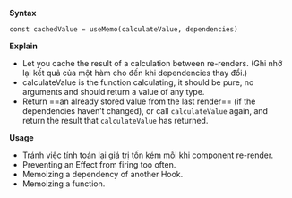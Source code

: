 **Syntax**
```
const cachedValue = useMemo(calculateValue, dependencies)
```
**Explain**
- Let you cache the result of a calculation between re-renders. (Ghi nhớ lại kết quả của một hàm cho đến khi dependencies thay đổi.)
- calculateValue is the function calculating, it should be pure, no arguments and should return a value of any type.
- Return ==an already stored value from the last render== (if the dependencies haven’t changed), or call `calculateValue` again, and return the result that `calculateValue` has returned.

**Usage**
- Tránh việc tính toán lại giá trị tốn kém mỗi khi component re-render.
- Preventing an Effect from firing too often.
- Memoizing a dependency of another Hook.
- Memoizing a function.